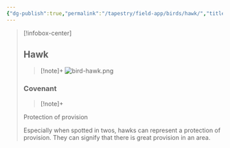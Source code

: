 ```yaml
---
{"dg-publish":true,"permalink":"/tapestry/field-app/birds/hawk/","title":"Hawk","tags":["covenants/animals/birds"],"dgHomeLink":true,"dgEnableSearch":true}
---
```


> [!infobox-center] 
> ## Hawk
> > [!note]+
> ![bird-hawk.png](/img/user/File%20Vault/Field%20App/birds/bird-hawk.png)
> ### Covenant
>> [!note]+ 
>  <p class="note first">Protection of provision</p>
>  
><p class="note second">Especially when spotted in twos, hawks can represent a protection of provision. They can signify that there is great provision in an area.</p>
